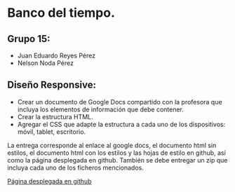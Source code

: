 # Banco del tiempo.

## Grupo 15:
- Juan Eduardo Reyes Pérez
- Nelson Noda Pérez

## Diseño Responsive:
- Crear un documento de Google Docs compartido con la profesora que incluya los elementos de información que debe contener.
- Crear la estructura HTML.
- Agregar el CSS que adapte la estructura a cada uno de los dispositivos: móvil, tablet, escritorio.

La entrega corresponde al enlace al google docs, el documento html sin estilos, el documento html con los estilos y las hojas de estilo en github, así como la página desplegada en github. 
También se debe entregar un zip que incluya cada uno de los ficheros mencionados.

[Página desplegada en github](https://eduardoreyes99.github.io/Usabilidad-y-Accesibilidad/Practica10/index.html)
